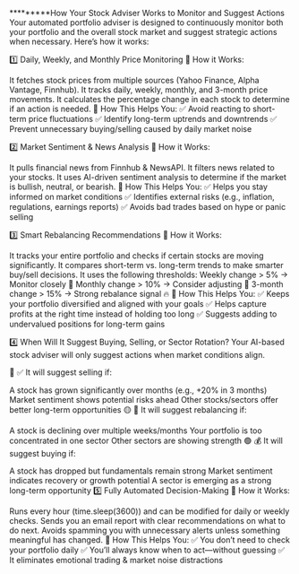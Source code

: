 *********How Your Stock Adviser Works to Monitor and Suggest Actions
Your automated portfolio adviser is designed to continuously monitor both your portfolio and the overall stock market and suggest strategic actions when necessary. Here’s how it works:

1️⃣ Daily, Weekly, and Monthly Price Monitoring
📌 How it Works:

It fetches stock prices from multiple sources (Yahoo Finance, Alpha Vantage, Finnhub).
It tracks daily, weekly, monthly, and 3-month price movements.
It calculates the percentage change in each stock to determine if an action is needed.
📌 How This Helps You: ✅ Avoid reacting to short-term price fluctuations
✅ Identify long-term uptrends and downtrends
✅ Prevent unnecessary buying/selling caused by daily market noise

2️⃣ Market Sentiment & News Analysis
📌 How it Works:

It pulls financial news from Finnhub & NewsAPI.
It filters news related to your stocks.
It uses AI-driven sentiment analysis to determine if the market is bullish, neutral, or bearish.
📌 How This Helps You: ✅ Helps you stay informed on market conditions
✅ Identifies external risks (e.g., inflation, regulations, earnings reports)
✅ Avoids bad trades based on hype or panic selling

3️⃣ Smart Rebalancing Recommendations
📌 How it Works:

It tracks your entire portfolio and checks if certain stocks are moving significantly.
It compares short-term vs. long-term trends to make smarter buy/sell decisions.
It uses the following thresholds:
Weekly change > 5% → Monitor closely 🚨
Monthly change > 10% → Consider adjusting 🔄
3-month change > 15% → Strong rebalance signal 🔥
📌 How This Helps You: ✅ Keeps your portfolio diversified and aligned with your goals
✅ Helps capture profits at the right time instead of holding too long
✅ Suggests adding to undervalued positions for long-term gains

4️⃣ When Will It Suggest Buying, Selling, or Sector Rotation?
Your AI-based stock adviser will only suggest actions when market conditions align.

🔵 ✅ It will suggest selling if:

A stock has grown significantly over months (e.g., +20% in 3 months)
Market sentiment shows potential risks ahead
Other stocks/sectors offer better long-term opportunities
🟡 🔄 It will suggest rebalancing if:

A stock is declining over multiple weeks/months
Your portfolio is too concentrated in one sector
Other sectors are showing strength
🟢 💰 It will suggest buying if:

A stock has dropped but fundamentals remain strong
Market sentiment indicates recovery or growth potential
A sector is emerging as a strong long-term opportunity
5️⃣ Fully Automated Decision-Making
📌 How it Works:

Runs every hour (time.sleep(3600)) and can be modified for daily or weekly checks.
Sends you an email report with clear recommendations on what to do next.
Avoids spamming you with unnecessary alerts unless something meaningful has changed.
📌 How This Helps You: ✅ You don’t need to check your portfolio daily
✅ You’ll always know when to act—without guessing
✅ It eliminates emotional trading & market noise distractions
